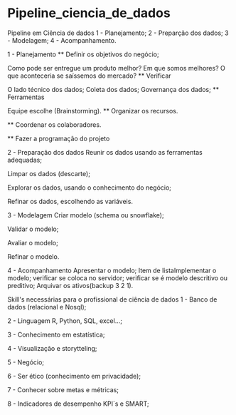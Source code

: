 # Pipeline_ciencia_de_dados
Pipeline em Ciência de dados
1 - Planejamento; 2 - Preparção dos dados; 3 - Modelagem; 4 - Acompanhamento.

1 - Planejamento
** Definir os objetivos do negócio;

Como pode ser entregue um produto melhor?
Em que somos melhores?
O que aconteceria se saíssemos do mercado?
** Verificar

O lado técnico dos dados;
Coleta dos dados;
Governança dos dados;
** Ferramentas

Equipe escolhe (Brainstorming).
** Organizar os recursos.

** Coordenar os colaboradores.

** Fazer a programação do projeto

2 - Preparação dos dados
Reunir os dados usando as ferramentas adequadas;

Limpar os dados (descarte);

Explorar os dados, usando o conhecimento do negócio;

Refinar os dados, escolhendo as variáveis.

3 - Modelagem
Criar modelo (schema ou snowflake);

Validar o modelo;

Avaliar o modelo;

Refinar o modelo.


4 - Acompanhamento
Apresentar o modelo;
Item de listaImplementar o modelo;
verificar se coloca no servidor;
verificar se é modelo descritivo ou preditivo;
Arquivar os ativos(backup 3 2 1).

Skill's necessárias para o profissional de ciência de dados
1 - Banco de dados (relacional e Nosql);

2 - Linguagem R, Python, SQL, excel...;

3 - Conhecimento em estatística;

4 - Visualização e storytteling;

5 - Negócio;

6 - Ser ético (conhecimento em privacidade);

7 - Conhecer sobre metas e métricas;

8 - Indicadores de desempenho KPI´s e SMART;


